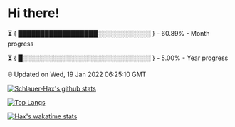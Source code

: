 # Hi there!

⏳ { ██████████████████░░░░░░░░░░░░ } - 60.89% - Month progress

⏳ { █░░░░░░░░░░░░░░░░░░░░░░░░░░░░░ } - 5.00% - Year progress

⏰ Updated on Wed, 19 Jan 2022 06:25:10 GMT


[![Schlauer-Hax's github stats](https://github-readme-stats.vercel.app/api?username=Schlauer-Hax&show_icons=true&theme=dark&count_private=true)](https://github.com/Schlauer-Hax)


[![Top Langs](https://github-readme-stats.vercel.app/api/top-langs/?username=Schlauer-Hax&layout=compact&theme=dark)](https://github.com/Schlauer-Hax?tab=repositories)


[![Hax's wakatime stats](https://github-readme-stats.vercel.app/api/wakatime?username=Hax&theme=dark)](https://wakatime.com/@Hax)

